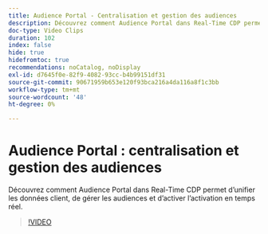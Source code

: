 ```yaml
---
title: Audience Portal - Centralisation et gestion des audiences
description: Découvrez comment Audience Portal dans Real-Time CDP permet d’unifier les données client, de gérer les audiences et d’activer l’activation en temps réel.
doc-type: Video Clips
duration: 102
index: false
hide: true
hidefromtoc: true
recommendations: noCatalog, noDisplay
exl-id: d7645f0e-82f9-4082-93cc-b4b99151df31
source-git-commit: 90671959b653e120f93bca216a4da116a8f1c3bb
workflow-type: tm+mt
source-wordcount: '48'
ht-degree: 0%

---
```


# Audience Portal : centralisation et gestion des audiences

Découvrez comment Audience Portal dans Real-Time CDP permet d’unifier les données client, de gérer les audiences et d’activer l’activation en temps réel.

<!-- 62_S508_3442517_101_audience-portal-centralizing-and-managing-audiences -->
>[!VIDEO](https://video.tv.adobe.com/v/3458287/?learn=on&enablevpops=true)
